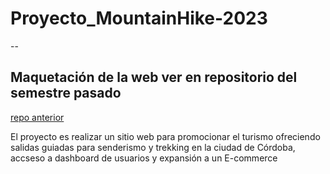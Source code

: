 # Proyecto_MountainHike-2023

--
## Maquetación de la web ver en repositorio del semestre pasado
[repo anterior](https://github.com/AnaEM219/Proyecto-Modulo-Full-Stack-TSDWAD)


El proyecto es realizar un sitio web para promocionar el turismo ofreciendo salidas guiadas para senderismo y trekking en la ciudad de Córdoba, accseso a dashboard de usuarios y expansión a un E-commerce
